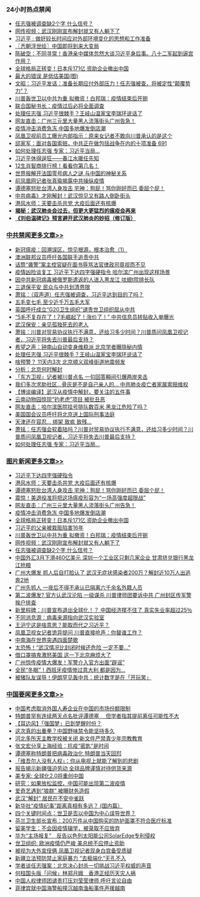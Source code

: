 <div class="catlist">
<h3>24小时热点禁闻</h3>
<ul>
<li><a href="https://github.com/fqnews/bnews/blob/master/topimagenews/20200408/1308880.md">任志强被调查缺2个字 什么信号？</a></li>
<li><a href="https://github.com/fqnews/bnews/blob/master/topimagenews/20200408/1308933.md">网传视频：武汉刚刚宣布解封就又有人躺下了</a></li>
<li><a href="https://github.com/fqnews/bnews/blob/master/headline/20200408/1308866.md">习近平 :  做好较长时间应对外部环境变化的思想和工作准备</a></li>
<li><a href="https://github.com/fqnews/bnews/blob/master/ssgc/20200409/1309006.md">〖兲朝浮世绘〗中国即将到来大变局</a></li>
<li><a href="https://github.com/fqnews/bnews/blob/master/cbnews/20200409/1308943.md">陈破空：不同寻常！香港亲中媒体忽然大谈习近平身后事。八十二军起到逼宫作用？ </a></li>
<li><a href="https://github.com/fqnews/bnews/blob/master/topimagenews/20200409/1309155.md">全球格局正转变！日本斥171亿 资助企业撤出中国</a></li>
<li><a href="https://github.com/fqnews/bnews/blob/master/comments/20200408/1308841.md">最大的错误 是低估美国(图)</a></li>
<li><a href="https://github.com/fqnews/bnews/blob/master/cbnews/20200409/1309107.md">文昭：习近平发话：准备长期应付外部压力！任志强被查，将被定性“颠覆势力”？ </a></li>
<li><a href="https://github.com/fqnews/bnews/blob/master/topimagenews/20200409/1308959.md">川普轰世卫以中共为重 拟撤资！白邦瑞：疫情结束后开铡</a></li>
<li><a href="https://github.com/fqnews/bnews/blob/master/ssgc/20200409/1309000.md">联合国秘书长：疫情过后必将全面调查</a></li>
<li><a href="https://github.com/fqnews/bnews/blob/master/cbnews/20200409/1309291.md">处理任志强 习近平很棘手？王岐山温家宝李瑞环说话了</a></li>
<li><a href="https://github.com/fqnews/bnews/blob/master/topimagenews/20200409/1309227.md">网友直击：广州三元里大量黑人流落街头广州告急！</a></li>
<li><a href="https://github.com/fqnews/bnews/blob/master/topimagenews/20200409/1309157.md">疫情冲击消费急冻 中国多地爆发倒店潮</a></li>
<li><a href="https://github.com/fqnews/bnews/blob/master/comments/20200408/1308877.md">凤凰卫视前员工曝光内部指示：原来女记者不敢向川普承认的是这个</a></li>
<li><a href="https://github.com/fqnews/bnews/blob/master/bannedvideo/20200408/1308919.md">邱家军：面对各国索赔，中共正在做包括战争在内的十项准备 691 </a></li>
<li><a href="https://github.com/fqnews/bnews/blob/master/cbnews/20200409/1309240.md">如何处理任志强 专家：习近平当局...</a></li>
<li><a href="https://github.com/fqnews/bnews/blob/master/baitai/20200409/1309117.md">习近平休得逞狂——春江水暖任先知</a></li>
<li><a href="https://github.com/fqnews/bnews/blob/master/funmedia/20200409/1309076.md">12生肖智商排行榜！看看你第几名！</a></li>
<li><a href="https://github.com/fqnews/bnews/blob/master/cbnews/20200409/1309139.md">世界报解开法国零号病人之谜 与中国的神秘关系</a></li>
<li><a href="https://github.com/fqnews/bnews/blob/master/cbnews/20200408/1308847.md">前凤凰网记者张真瑜揭露中共操纵疫情</a></li>
<li><a href="https://github.com/fqnews/bnews/blob/master/topimagenews/20200409/1309255.md">谭德塞怒批台湾人身攻击 宅神：狗屁！骂你刚好而已 委屈个屁！</a></li>
<li><a href="https://github.com/fqnews/bnews/blob/master/cbnews/20200409/1308996.md">中共病毒》才刚解封！武汉惊见又有路人倒卧街头</a></li>
<li><a href="https://github.com/fqnews/bnews/blob/master/topimagenews/20200409/1309322.md">港风水师：天要击杀共党 大疫后面还有核爆</a></li>
<li><b><a href="https://github.com/fqnews/bnews/blob/master/comments/20200211/1275071.md" target="_blank">揭秘：武汉肺炎会过去，但更大更猛烈的瘟疫会再来</a></b></li>
<li><b><a href="https://github.com/fqnews/bnews/blob/master/comments/20200207/1272816.md" target="_blank">《刘伯温碑记》预言避开武汉肺炎的妙招（修订版）</a></b></li>
</ul>
</div>

<div class="catlist">
<h3><a href="https://github.com/fqnews/bnews/blob/master/cbnews/" target="_blank">中共禁闻</a><span><a href="https://github.com/fqnews/bnews/blob/master/cbnews/" target="_blank" rel="nofollow">更多文章>></a></span></h3>
<ul>
<li><a href="https://github.com/fqnews/bnews/blob/master/cbnews/20200409/1309420.md" target="_blank">新冠瘟疫：回溯误区，惊见根源，根本治愈（1）</a></li>
<li><a href="https://github.com/fqnews/bnews/blob/master/cbnews/20200409/1309416.md" target="_blank">澳洲联邦议员呼吁各国联手追责中共</a></li>
<li><a href="https://github.com/fqnews/bnews/blob/master/cbnews/20200409/1309402.md" target="_blank">话筒“袭警”案主控官疑在面书辱骂法官律政司竟视而不见</a></li>
<li><a href="https://github.com/fqnews/bnews/blob/master/cbnews/20200409/1309391.md" target="_blank">疫情凶险谈复工 习近平下达四字强硬指令 哈尔滨广州出现这样场景</a></li>
<li><a href="https://github.com/fqnews/bnews/blob/master/cbnews/20200409/1309386.md" target="_blank">因中共新冠病毒被俄罗斯遣返的人进入黑龙江 呔翅t院排长队</a></li>
<li><a href="https://github.com/fqnews/bnews/blob/master/cbnews/20200409/1309345.md" target="_blank">三退保平安 民众与中共划清界限</a></li>
<li><a href="https://github.com/fqnews/bnews/blob/master/cbnews/20200409/1309338.md" target="_blank">萧铭：（双声道）任志强被调查，习近平达到目的了吗？</a></li>
<li><a href="https://github.com/fqnews/bnews/blob/master/cbnews/20200409/1309318.md" target="_blank">五毛变七毛  至少近千万五毛大军</a></li>
<li><a href="https://github.com/fqnews/bnews/blob/master/cbnews/20200409/1309311.md" target="_blank">英国呼吁成立“G20卫生组织”谴责世卫组织屈从中共</a></li>
<li><a href="https://github.com/fqnews/bnews/blob/master/cbnews/20200409/1309300.md" target="_blank">“5毛不复存在了！7毛崛起了！涨价了！” 中共信息员转贴收入单曝光</a></li>
<li><a href="https://github.com/fqnews/bnews/blob/master/cbnews/20200409/1309299.md" target="_blank">武汉保安：亲见孤独死去的老人</a></li>
<li><a href="https://github.com/fqnews/bnews/blob/master/cbnews/20200409/1309298.md" target="_blank">萧铭：川普对贸易协议执行不满意，还给习多少时间？川普质问凤凰卫视记者，习近平将失去川普最后支持？</a></li>
<li><a href="https://github.com/fqnews/bnews/blob/master/cbnews/20200409/1309297.md" target="_blank">希望之声：钟南山自动变身维稳派 北京学者曝隐秘内情</a></li>
<li><a href="https://github.com/fqnews/bnews/blob/master/cbnews/20200409/1309291.md" target="_blank">处理任志强 习近平很棘手？王岐山温家宝李瑞环说话了</a></li>
<li><a href="https://github.com/fqnews/bnews/blob/master/cbnews/20200409/1309290.md" target="_blank">啥预警？ 11天内3次 北京顺义双峰街道地震频发</a></li>
<li><a href="https://github.com/fqnews/bnews/blob/master/cbnews/20200409/1309287.md" target="_blank">分析：北京何时解封</a></li>
<li><a href="https://github.com/fqnews/bnews/blob/master/cbnews/20200409/1309285.md" target="_blank">「东方卫视」记者被川普点名 一句回答瞬间引爆两岸夹击</a></li>
<li><a href="https://github.com/fqnews/bnews/blob/master/cbnews/20200409/1309284.md" target="_blank">我们多次求助社区…骨灰是不是自己亲人的… 中共肺炎疫亡者家属索赔维权</a></li>
<li><a href="https://github.com/fqnews/bnews/blob/master/cbnews/20200409/1309271.md" target="_blank">【博谈编译】武汉从疫情中解封，要关注的五件事</a></li>
<li><a href="https://github.com/fqnews/bnews/blob/master/cbnews/20200409/1309265.md" target="_blank">云南动物园惊现“钓老虎”项目 被批丑恶</a></li>
<li><a href="https://github.com/fqnews/bnews/blob/master/cbnews/20200409/1309256.md" target="_blank">网友直击：哈尔滨医院挂号排队数百米 黑龙江危险了吗？</a></li>
<li><a href="https://github.com/fqnews/bnews/blob/master/cbnews/20200409/1309253.md" target="_blank">美国国会议员呼吁将北京送上国际刑事法庭</a></li>
<li><a href="https://github.com/fqnews/bnews/blob/master/cbnews/20200409/1309247.md" target="_blank">天津还在容忍… 绑架 致疯 致残…</a></li>
<li><a href="https://github.com/fqnews/bnews/blob/master/cbnews/20200409/1309246.md" target="_blank">萧铭：任志强会软着陆吗？川普对贸易协议执行不满意，还给习多少时间？川普质问凤凰卫视记者，习近平将失去川普最后支持？</a></li>
<li><a href="https://github.com/fqnews/bnews/blob/master/cbnews/20200409/1309240.md" target="_blank">如何处理任志强 专家：习近平当局&#8230;</a></li>

</ul>
</div>
<div class="catlist">
<h3><a href="https://github.com/fqnews/bnews/blob/master/topimagenews/" target="_blank">图片新闻</a><span><a href="https://github.com/fqnews/bnews/blob/master/topimagenews/" target="_blank" rel="nofollow">更多文章>></a></span></h3>
<ul>
<li><a href="https://github.com/fqnews/bnews/blob/master/topimagenews/20200409/1309403.md" target="_blank">习近平下达四字强硬指令</a></li>
<li><a href="https://github.com/fqnews/bnews/blob/master/topimagenews/20200409/1309322.md" target="_blank">港风水师：天要击杀共党 大疫后面还有核爆</a></li>
<li><a href="https://github.com/fqnews/bnews/blob/master/topimagenews/20200409/1309255.md" target="_blank">谭德塞怒批台湾人身攻击 宅神：狗屁！骂你刚好而已 委屈个屁！</a></li>
<li><a href="https://github.com/fqnews/bnews/blob/master/topimagenews/20200409/1309239.md" target="_blank">震惊！美退役准将把这场瘟疫形容为“一场高强度超限战”</a></li>
<li><a href="https://github.com/fqnews/bnews/blob/master/topimagenews/20200409/1309227.md" target="_blank">网友直击：广州三元里大量黑人流落街头广州告急！</a></li>
<li><a href="https://github.com/fqnews/bnews/blob/master/topimagenews/20200409/1309157.md" target="_blank">疫情冲击消费急冻 中国多地爆发倒店潮</a></li>
<li><a href="https://github.com/fqnews/bnews/blob/master/topimagenews/20200409/1309155.md" target="_blank">全球格局正转变！日本斥171亿 资助企业撤出中国</a></li>
<li><a href="https://github.com/fqnews/bnews/blob/master/topimagenews/20200409/1309154.md" target="_blank">习近平的父亲被栽赃陷害16年</a></li>
<li><a href="https://github.com/fqnews/bnews/blob/master/topimagenews/20200409/1308959.md" target="_blank">川普轰世卫以中共为重 拟撤资！白邦瑞：疫情结束后开铡</a></li>
<li><a href="https://github.com/fqnews/bnews/blob/master/topimagenews/20200408/1308933.md" target="_blank">网传视频：武汉刚刚宣布解封就又有人躺下了</a></li>
<li><a href="https://github.com/fqnews/bnews/blob/master/topimagenews/20200408/1308880.md" target="_blank">任志强被调查缺2个字 什么信号？</a></li>
<li><a href="https://github.com/fqnews/bnews/blob/master/topimagenews/20200408/1308833.md" target="_blank">中国外汇3月下滑460亿美元 深圳一个工业区只剩几家企业 甘肃挤兑银行黑龙江抢粮</a></li>
<li><a href="https://github.com/fqnews/bnews/blob/master/topimagenews/20200408/1308761.md" target="_blank">广州大爆发 抓人后自打脸认了 武汉无症状感染者200万？解封近10万人出逃奔2地</a></li>
<li><a href="https://github.com/fqnews/bnews/blob/master/topimagenews/20200408/1308663.md" target="_blank">广州先抓人 一夜后不得不承认已隔离六千余名外籍人员</a></li>
<li><a href="https://github.com/fqnews/bnews/blob/master/topimagenews/20200407/1308334.md" target="_blank">第二波爆发? 官方认武汉沦陷 一级谋杀 川普律师团要诉中共 广州封区传军警挨户排查</a></li>
<li><a href="https://github.com/fqnews/bnews/blob/master/topimagenews/20200407/1308280.md" target="_blank">新里程碑：川普宣布退出全球化！？ 中国经济撑不住了 真实失业率超过25％</a></li>
<li><a href="https://github.com/fqnews/bnews/blob/master/topimagenews/20200407/1308185.md" target="_blank">不同消息源：病毒来源指向武汉实验室</a></li>
<li><a href="https://github.com/fqnews/bnews/blob/master/topimagenews/20200407/1308171.md" target="_blank">王沪宁这是啥意思？能取而代之习近平？</a></li>
<li><a href="https://github.com/fqnews/bnews/blob/master/topimagenews/20200407/1308137.md" target="_blank">凤凰卫视女记者诡异提问 川普直接呛声：你替谁工作？</a></li>
<li><a href="https://github.com/fqnews/bnews/blob/master/topimagenews/20200407/1308135.md" target="_blank">中南海在世界突遇四面楚歌</a></li>
<li><a href="https://github.com/fqnews/bnews/blob/master/topimagenews/20200407/1308126.md" target="_blank">太恐怖！“武汉情况比封闭时候还危险 一定不要…”</a></li>
<li><a href="https://github.com/fqnews/bnews/blob/master/topimagenews/20200407/1308063.md" target="_blank">借口罩搞鬼激怒美国 这一下北京麻烦大了</a></li>
<li><a href="https://github.com/fqnews/bnews/blob/master/topimagenews/20200407/1308046.md" target="_blank">广州惊传疫情大爆发！军警介入官方出面“辟谣”</a></li>
<li><a href="https://github.com/fqnews/bnews/blob/master/topimagenews/20200407/1307993.md" target="_blank">全民“冬眠”！西班牙疫情惨过意大利 都是因为&#8230;</a></li>
<li><a href="https://github.com/fqnews/bnews/blob/master/topimagenews/20200407/1307952.md" target="_blank">被猪队友误导！伊朗罕见轰中共：统计数字是在「开玩笑」</a></li>

</ul>
</div>
<div class="catlist">
<h3><a href="https://github.com/fqnews/bnews/blob/master/headline/" target="_blank">中国要闻</a><span><a href="https://github.com/fqnews/bnews/blob/master/headline/" target="_blank" rel="nofollow">更多文章>></a></span></h3>
<ul>
<li><a href="https://github.com/fqnews/bnews/blob/master/headline/20200409/1309428.md" target="_blank">中国考虑取消外国人寿企业在中国的市场份额限制</a></li>
<li><a href="https://github.com/fqnews/bnews/blob/master/headline/20200409/1309426.md" target="_blank">特朗普罕有连续两天点名批评谭德塞　  但学者指其提前离任可能性不大</a></li>
<li><a href="https://github.com/fqnews/bnews/blob/master/headline/20200409/1309425.md" target="_blank">【耳边风】「强国梦」已到梦醒时份？</a></li>
<li><a href="https://github.com/fqnews/bnews/blob/master/headline/20200409/1309351.md" target="_blank">这次真的出重拳？中国野味禁令能坚持多久</a></li>
<li><a href="https://github.com/fqnews/bnews/blob/master/headline/20200409/1309332.md" target="_blank">河北多所天主教学校被关闭 新文件严禁青少年宗教教育</a></li>
<li><a href="https://github.com/fqnews/bnews/blob/master/headline/20200409/1309303.md" target="_blank">张文宏分享上海经验：抗疫“密匙”是时间</a></li>
<li><a href="https://github.com/fqnews/bnews/blob/master/headline/20200409/1309233.md" target="_blank">谭德塞称特朗普把病毒政治化 特朗普当天回怼</a></li>
<li><a href="https://github.com/fqnews/bnews/blob/master/headline/20200409/1309225.md" target="_blank">「维吾尔人没有人权」：你从电视上就能了解到的悲剧</a></li>
<li><a href="https://github.com/fqnews/bnews/blob/master/headline/20200409/1309164.md" target="_blank">报告揭示新疆强迫劳动 全球品牌谨慎对待供货来源</a></li>
<li><a href="https://github.com/fqnews/bnews/blob/master/headline/20200409/1309140.md" target="_blank">美专家: 全球化2.0将重创中国</a></li>
<li><a href="https://github.com/fqnews/bnews/blob/master/headline/20200409/1309099.md" target="_blank">研究：如果放松监控，中国可能出现第二波疫情</a></li>
<li><a href="https://github.com/fqnews/bnews/blob/master/headline/20200409/1309068.md" target="_blank">爱奇艺遇到“狼群”    被曝财务造假</a></li>
<li><a href="https://github.com/fqnews/bnews/blob/master/headline/20200409/1309042.md" target="_blank">武汉“解封”  居民在不安中雀跃</a></li>
<li><a href="https://github.com/fqnews/bnews/blob/master/headline/20200409/1309037.md" target="_blank">新华社“疫情纪事”距离真相有多远？ (国内篇）</a></li>
<li><a href="https://github.com/fqnews/bnews/blob/master/headline/20200409/1309027.md" target="_blank">四个关键时间点：世卫是否以中国为中心误导世界？</a></li>
<li><a href="https://github.com/fqnews/bnews/blob/master/headline/20200409/1309023.md" target="_blank">芬兰卫生部长宣布：200万件从中国购买的防护面罩不符合医疗标准</a></li>
<li><a href="https://github.com/fqnews/bnews/blob/master/headline/20200409/1309016.md" target="_blank">留美学生：不会因疫情辍学，被录取不应放弃</a></li>
<li><a href="https://github.com/fqnews/bnews/blob/master/headline/20200409/1309012.md" target="_blank">华为“主场报复”　反告以色列太阳能公司SolarEdge专利侵权</a></li>
<li><a href="https://github.com/fqnews/bnews/blob/master/headline/20200409/1308973.md" target="_blank">世卫组织: 欧洲疫情仍严峻  美总统不应停止资助</a></li>
<li><a href="https://github.com/fqnews/bnews/blob/master/headline/20200409/1308941.md" target="_blank">被视为大外宣伎俩 凤凰卫视记者现身白宫备受质疑</a></li>
<li><a href="https://github.com/fqnews/bnews/blob/master/headline/20200409/1308940.md" target="_blank">新疆立法预防禁止家庭暴力 “去极端化“无孔不入</a></li>
<li><a href="https://github.com/fqnews/bnews/blob/master/headline/20200408/1308938.md" target="_blank">学者谈任志强案：北京决心封杀一切挑战习近平权威的声音</a></li>
<li><a href="https://github.com/fqnews/bnews/blob/master/headline/20200408/1308902.md" target="_blank">何柱国头版「问候」林郑月娥　香港正经历天灾人祸</a></li>
<li><a href="https://github.com/fqnews/bnews/blob/master/headline/20200408/1308885.md" target="_blank">中国人权律师团谴责打压刘莹莹律师   呼吁言论自由</a></li>
<li><a href="https://github.com/fqnews/bnews/blob/master/headline/20200408/1308873.md" target="_blank">菲律宾就中国海警船撞沉越南渔船事件声援越南</a></li>

</ul>
</div>